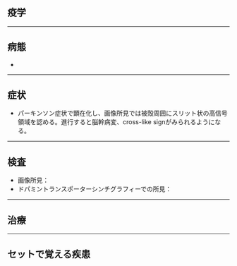 ## 疫学
---
## 病態
- 
---
## 症状
- パーキンソン症状で顕在化し、画像所見では被殻周囲にスリット状の高信号領域を認める。進行すると脳幹病変、cross-like signがみられるようになる。
---
## 検査
- 画像所見：
- ドパミントランスポーターシンチグラフィーでの所見：
---
## 治療
---
## セットで覚える疾患

